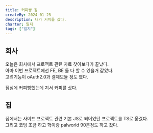 ```yaml
---
title: 커피빵 짐
createBy: 2024-01-25
description: 내가 커피를 샀다.
charter: 일지
tags: ["일지"]
---
```


## 회사

오늘은 회사에서 프로젝트 관련 자료 찾아보다가 끝났다.  
아마 이번 프로젝트에선 FE, BE 둘 다 할 수 있을거 같았다.  
고려기능이 oAuth2.0과 결제모듈 정도 였다.

점심에 커피빵했는데 져서 커피를 샀다.

## 집

집에서는 사이드 프로젝트 관련 기본 JS로 되어있던 프로젝트를 TS로 옮겼다.  
그리고 코딩 조금 하고 혁이랑 palworld 90분정도 하고 잤다.
